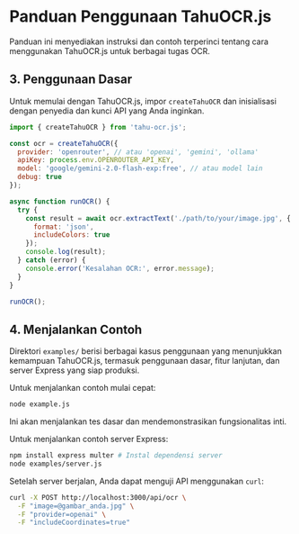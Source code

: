 # Panduan Penggunaan TahuOCR.js

Panduan ini menyediakan instruksi dan contoh terperinci tentang cara menggunakan TahuOCR.js untuk berbagai tugas OCR.

## 3. Penggunaan Dasar

Untuk memulai dengan TahuOCR.js, impor `createTahuOCR` dan inisialisasi dengan penyedia dan kunci API yang Anda inginkan.

```javascript
import { createTahuOCR } from 'tahu-ocr.js';

const ocr = createTahuOCR({
  provider: 'openrouter', // atau 'openai', 'gemini', 'ollama'
  apiKey: process.env.OPENROUTER_API_KEY,
  model: 'google/gemini-2.0-flash-exp:free', // atau model lain
  debug: true
});

async function runOCR() {
  try {
    const result = await ocr.extractText('./path/to/your/image.jpg', {
      format: 'json',
      includeColors: true
    });
    console.log(result);
  } catch (error) {
    console.error('Kesalahan OCR:', error.message);
  }
}

runOCR();
```

## 4. Menjalankan Contoh

Direktori `examples/` berisi berbagai kasus penggunaan yang menunjukkan kemampuan TahuOCR.js, termasuk penggunaan dasar, fitur lanjutan, dan server Express yang siap produksi.

Untuk menjalankan contoh mulai cepat:

```bash
node example.js
```

Ini akan menjalankan tes dasar dan mendemonstrasikan fungsionalitas inti.

Untuk menjalankan contoh server Express:

```bash
npm install express multer # Instal dependensi server
node examples/server.js
```

Setelah server berjalan, Anda dapat menguji API menggunakan `curl`:

```bash
curl -X POST http://localhost:3000/api/ocr \
  -F "image=@gambar_anda.jpg" \
  -F "provider=openai" \
  -F "includeCoordinates=true"
```

```